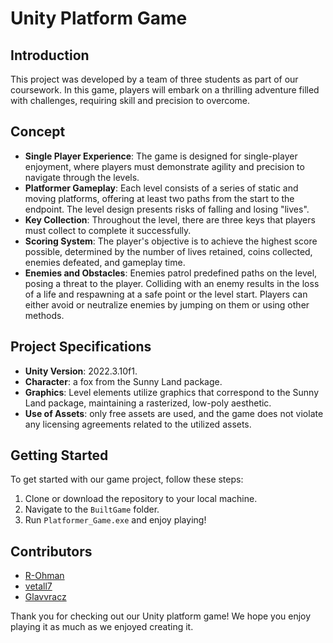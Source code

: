 # Unity Platform Game

## Introduction
This project was developed by a team of three students as part of our coursework. In this game, players will embark on a thrilling adventure filled with challenges, requiring skill and precision to overcome.

## Concept
- **Single Player Experience**: The game is designed for single-player enjoyment, where players must demonstrate agility and precision to navigate through the levels.
- **Platformer Gameplay**: Each level consists of a series of static and moving platforms, offering at least two paths from the start to the endpoint. The level design presents risks of falling and losing "lives".
- **Key Collection**: Throughout the level, there are three keys that players must collect to complete it successfully.
- **Scoring System**: The player's objective is to achieve the highest score possible, determined by the number of lives retained, coins collected, enemies defeated, and gameplay time.
- **Enemies and Obstacles**: Enemies patrol predefined paths on the level, posing a threat to the player. Colliding with an enemy results in the loss of a life and respawning at a safe point or the level start. Players can either avoid or neutralize enemies by jumping on them or using other methods.

## Project Specifications
- **Unity Version**: 2022.3.10f1.
- **Character**: a fox from the Sunny Land package.
- **Graphics**: Level elements utilize graphics that correspond to the Sunny Land package, maintaining a rasterized, low-poly aesthetic.
- **Use of Assets**: only free assets are used, and the game does not violate any licensing agreements related to the utilized assets.

## Getting Started
To get started with our game project, follow these steps:
1. Clone or download the repository to your local machine.
2. Navigate to the `BuiltGame` folder.
3. Run `Platformer_Game.exe` and enjoy playing!

## Contributors
- [R-Ohman](https://github.com/R-Ohman)
- [vetall7](https://github.com/vetall7)
- [Glavvracz](https://github.com/Glavvracz)

Thank you for checking out our Unity platform game! We hope you enjoy playing it as much as we enjoyed creating it.
